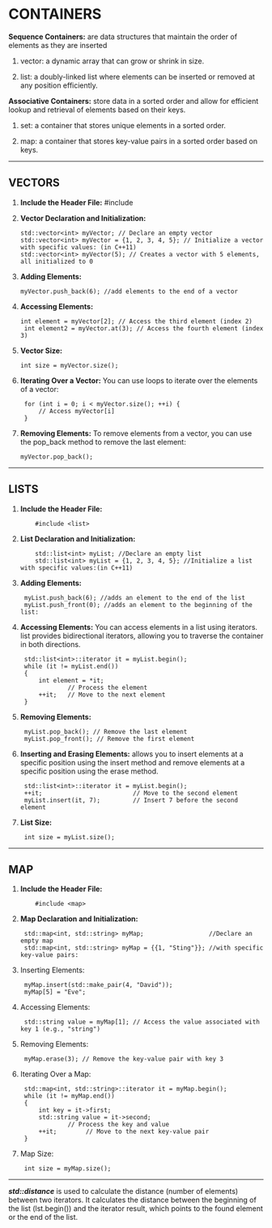 # CONTAINERS

**Sequence Containers:** are data structures that maintain the order of elements as they are inserted

1. vector: a dynamic array that can grow or shrink in size.

1. list: a doubly-linked list where elements can be inserted or removed at any position efficiently.


**Associative Containers:** store data in a sorted order and allow for efficient lookup and retrieval of elements based on their keys.

1. set: a container that stores unique elements in a sorted order.

1. map: a container that stores key-value pairs in a sorted order based on keys.



_____________________________________________
## VECTORS

1) **Include the Header File:**
        #include <vector>

2) **Vector Declaration and Initialization:**
   
       std::vector<int> myVector; // Declare an empty vector
       std::vector<int> myVector = {1, 2, 3, 4, 5}; // Initialize a vector with specific values: (in C++11)
       std::vector<int> myVector(5); // Creates a vector with 5 elements, all initialized to 0
4) **Adding Elements:**

       myVector.push_back(6); //add elements to the end of a vector
5) **Accessing Elements:**
   
       int element = myVector[2]; // Access the third element (index 2)
        int element2 = myVector.at(3); // Access the fourth element (index 3)
7) **Vector Size:**

       int size = myVector.size();
8) **Iterating Over a Vector:**
  You can use loops to iterate over the elements of a vector:

        for (int i = 0; i < myVector.size(); ++i) {
            // Access myVector[i]
        }
9) **Removing Elements:**
    To remove elements from a vector, you can use the pop_back method to remove the last element:

       myVector.pop_back();

_____________________________________________
## LISTS

1) **Include the Header File:**

           #include <list>

2) **List Declaration and Initialization:**

           std::list<int> myList; //Declare an empty list
           std::list<int> myList = {1, 2, 3, 4, 5}; //Initialize a list with specific values:(in C++11)
3) **Adding Elements:**

        myList.push_back(6); //adds an element to the end of the list
        myList.push_front(0); //adds an element to the beginning of the list:
4) **Accessing Elements:** You can access elements in a list using iterators. list provides bidirectional iterators, allowing you to traverse the container in both directions.

        std::list<int>::iterator it = myList.begin();
        while (it != myList.end())
        {
            int element = *it;
                    // Process the element
            ++it;   // Move to the next element
        }
5) **Removing Elements:**

        myList.pop_back(); // Remove the last element
        myList.pop_front(); // Remove the first element
6) **Inserting and Erasing Elements:** allows you to insert elements at a specific position using the insert method and remove elements at a specific position using the erase method.
   
        std::list<int>::iterator it = myList.begin();
        ++it;                         // Move to the second element
        myList.insert(it, 7);         // Insert 7 before the second element
7) **List Size:**

        int size = myList.size();

_____________________________________________
## MAP
1) **Include the Header File:**

           #include <map>
2) **Map Declaration and Initialization:**

        std::map<int, std::string> myMap;                  //Declare an empty map
        std::map<int, std::string> myMap = {{1, "Sting"}}; //with specific key-value pairs:
3) Inserting Elements:

        myMap.insert(std::make_pair(4, "David")); 
        myMap[5] = "Eve";
4) Accessing Elements:

        std::string value = myMap[1]; // Access the value associated with key 1 (e.g., "string")
5) Removing Elements:

        myMap.erase(3); // Remove the key-value pair with key 3
6) Iterating Over a Map:

        std::map<int, std::string>::iterator it = myMap.begin();
        while (it != myMap.end())
        {
            int key = it->first;
            std::string value = it->second;
                    // Process the key and value
            ++it;        // Move to the next key-value pair
        }

7) Map Size:

        int size = myMap.size();
__________________________________________________

***std::distance*** is used to calculate the distance (number of elements) between two iterators. It calculates the distance between the beginning of the list (lst.begin()) and the iterator result, which points to the found element or the end of the list.

